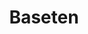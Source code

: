 ---
blog: https://baseten.co/blog/
codehost: https://github.com/basetenlabs
linkedin: https://linkedin.com/company/baseten
logohandle: basetenco
sort: baseten
title: Baseten
twitter: https://x.com/basetenco
website: https://www.baseten.co/
youtube: https://youtube.com/channel/UCOCLmqf7Jy3LcsO0SMBGP_Q
---